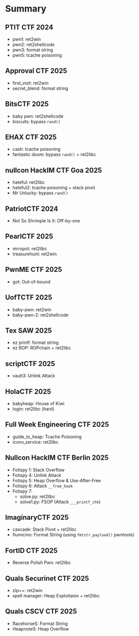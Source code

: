 # Summary
## PTIT CTF 2024
- pwn1: ret2win
- pwn2: ret2shellcode
- pwn3: format string
- pwn5: tcache poisoning
## Approval CTF 2025
- first_visit: ret2win
- secret_blend: format string
## BitsCTF 2025
- baby pwn: ret2shellcode
- biscuits: bypass `rand()`
## EHAX CTF 2025
- cash: tcache poisoning
- fantastic doom: bypass `rand()` + ret2libc
## nullcon HackIM CTF Goa 2025
- hateful: ret2libc
- hateful2: tcache poisoning + stack pivot
- Mr Unlucky: bypass `rand()`
## PatriotCTF 2024
- Not So Shrimple Is It: Off-by-one
## PearlCTF 2025
- mrropot: ret2libc
- treasurehunt: ret2win
## PwnME CTF 2025
- got: Out-of-bound
## UofTCTF 2025
- baby-pwn: ret2win
- baby-pwn-2: ret2shellcode
## Tex SAW 2025
- ez printf: format string
- ez ROP: ROPchain + ret2libc
## scriptCTF 2025
- vault3: Unlink Attack
## HolaCTF 2025
- babyheap: House of Kiwi
- login: ret2libc (hard)
## Full Week Engineering CTF 2025
- guide_to_heap: Tcache Poisoning
- iconv_service: ret2libc
## Nullcon HackIM CTF Berlin 2025
- Fotispy 1: Stack Overflow
- Fotispy 4: Unlink Attack
- Fotispy 5: Heap Overflow & Use-After-Free
- Fotispy 6: Attack `__free_hook`
- Fotispy 7:
    - solve.py: ret2libc
    - solve1.py: FSOP (Attack `___printf_chk`)
## ImaginaryCTF 2025
- cascade: Stack Pivot + ret2libc
- fiumicino: Format String (using `fmtstr_payload()` pwntools)
## FortID CTF 2025
- Reverse Polish Pwn: ret2libc
## Quals Securinet CTF 2025
- zip++: ret2win
- spell manager: Heap Exploitaion + ret2libc
## Quals CSCV CTF 2025
- RacehorseS: Format String
- HeapnoteS: Heap Overflow